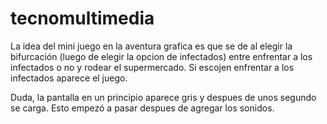 # tecnomultimedia

La idea del mini juego en la aventura grafica es que se de al elegir la bifurcación (luego de elegir la opcion de infectados) entre enfrentar a los infectados o no y rodear el supermercado. Si escojen enfrentar a los infectados aparece el juego. 

Duda, la pantalla en un principio aparece gris y despues de unos segundo se carga. Esto empezó a pasar despues de agregar los sonidos. 
